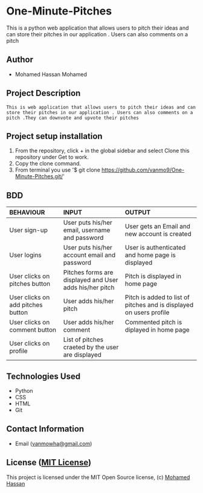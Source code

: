 # One-Minute-Pitches 

This is a python web application that allows users to pitch their ideas and can store their pitches in our application . Users can also comments on a pitch

## Author 

*   Mohamed Hassan Mohamed

## Project Description

    This is web application that allows users to pitch their ideas and can store their pitches in our application . Users can also comments on a pitch .They can downvote and upvote their pitches
## Project setup  installation

1.  From the repository, click + in the global sidebar and select Clone this repository under Get to work.
2.  Copy the clone command.
3.  From terminal you use
    '$ git clone <https://github.com/vanmo9/One-Minute-Pitches.git/>'


## BDD  

| BEHAVIOUR | INPUT | OUTPUT|
|:------------------|:--------|:-----------|
| User sign-up | User puts his/her email, username and password |  User gets an Email and new account is created |
| User logins | User puts his/her account email and password | User is authenticated and home page is displayed|
| User clicks on pitches button | Pitches forms are displayed and User adds his/her pitch | Pitch is displayed in home page| 
| User clicks on add pitches button | User adds his/her pitch | Pitch is added to list of pitches and is displayed on users profile|
| User clicks on comment button | User adds his/her comment | Commented pitch is diplayed in home page| 
| User clicks on profile | List of pitches craeted by the user are displayed|


## Technologies Used

* Python
* CSS
* HTML
* Git  


## Contact Information 

* Email (vanmowha@gmail.com)


## License ([MIT License]( ))
This project is licensed under the MIT Open Source license, (c) [Mohamed Hassan]( )
